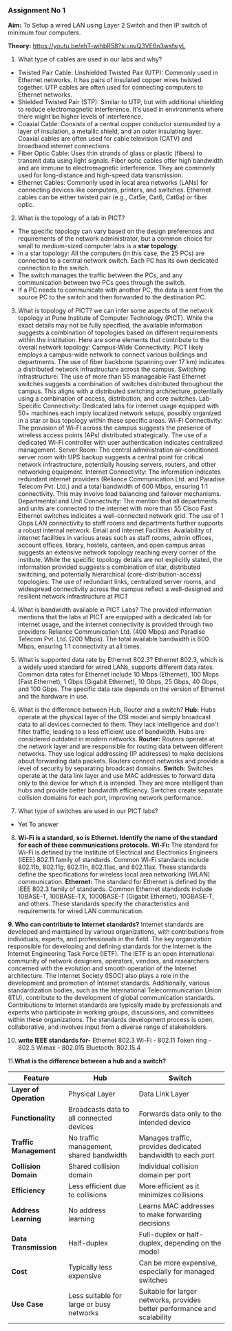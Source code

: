 ### Assignment No 1

**Aim:** To Setup a wired LAN using Layer 2 Switch and then IP switch of minimum four
computers.

**Theory:**
<https://youtu.be/ehT-wihbR58?si=ovQ3VE6n3wsfsiyL>

1. What type of cables are used in our labs and why?

- Twisted Pair Cable: Unshielded Twisted Pair (UTP): Commonly used in Ethernet networks. It has pairs of insulated copper wires twisted together. UTP cables are often used for connecting computers to Ethernet networks.
- Shielded Twisted Pair (STP): Similar to UTP, but with additional shielding to reduce electromagnetic interference. It's used in environments where there might be higher levels of interference.
- Coaxial Cable: Consists of a central copper conductor surrounded by a layer of insulation, a metallic shield, and an outer insulating layer. Coaxial cables are often used for cable television (CATV) and broadband internet connections
- Fiber Optic Cable: Uses thin strands of glass or plastic (fibers) to transmit data using light signals. Fiber optic cables offer high bandwidth and are immune to electromagnetic interference. They are commonly used for long-distance and high-speed data transmission.
- Ethernet Cables: Commonly used in local area networks (LANs) for connecting devices like computers, printers, and switches. Ethernet cables can be either twisted pair (e.g., Cat5e, Cat6, Cat6a) or fiber optic.

2. What is the topology of a lab in PICT?

- The specific topology can vary based on the design preferences and requirements of the network administrator, but a common choice for small to medium-sized computer labs is a **star topology**.
- In a star topology: All the computers (in this case, the 25 PCs) are connected to a central network switch. Each PC has its own dedicated connection to the switch.
- The switch manages the traffic between the PCs, and any communication between two PCs goes through the switch.
- If a PC needs to communicate with another PC, the data is sent from the source PC to the switch and then forwarded to the destination PC.

3. What is topology of PICT?
we can infer some aspects of the network topology at Pune Institute of Computer Technology (PICT). While the exact details may not be fully specified, the available information suggests a combination of topologies based on different requirements within the institution. Here are some elements that contribute to the overall network topology:
Campus-Wide Connectivity: PICT likely employs a campus-wide network to connect various buildings and departments. The use of fiber backbone (spanning over 17 km) indicates a distributed network infrastructure across the campus.
Switching Infrastructure: The use of more than 55 manageable Fast Ethernet switches suggests a combination of switches distributed throughout the campus. This aligns with a distributed switching architecture, potentially using a combination of access, distribution, and core switches.
Lab-Specific Connectivity: Dedicated labs for internet usage equipped with 50+ machines each imply localized network setups, possibly organized in a star or bus topology within these specific areas.
Wi-Fi Connectivity: The provision of Wi-Fi across the campus suggests the presence of wireless access points (APs) distributed strategically. The use of a dedicated Wi-Fi controller with user authentication indicates centralized management.
Server Room: The central administration air-conditioned server room with UPS backup suggests a central point for critical network infrastructure, potentially housing servers, routers, and other networking equipment.
Internet Connectivity: The information indicates redundant internet providers (Reliance Communication Ltd. and Paradise Telecom Pvt. Ltd.) and a total bandwidth of 600 Mbps, ensuring 1:1 connectivity. This may involve load balancing and failover mechanisms.
Departmental and Unit Connectivity: The mention that all departments and units are connected to the internet with more than 55 Cisco Fast Ethernet switches indicates a well-connected network grid. The use of 1 Gbps LAN connectivity to staff rooms and departments further supports a robust internal network.
Email and Internet Facilities: Availability of internet facilities in various areas such as staff rooms, admin offices, account offices, library, hostels, canteen, and open campus areas suggests an extensive network topology reaching every corner of the institute. While the specific topology details are not explicitly stated, the information provided suggests a combination of star, distributed switching, and potentially hierarchical (core-distribution-access) topologies. The use of redundant links, centralized server rooms, and widespread connectivity across the campus reflect a well-designed and resilient network infrastructure at PICT

4. What is bandwidth available in PICT Labs?
 The provided information mentions that the labs at PICT are equipped with a dedicated lab for internet usage, and the internet connectivity is provided through two providers: Reliance Communication Ltd. (400 Mbps) and Paradise Telecom Pvt. Ltd. (200 Mbps). The total available bandwidth is 600 Mbps, ensuring 1:1 connectivity at all times.

5. What is supported data rate by Ethernet 802.3?
Ethernet 802.3, which is a widely used standard for wired LANs, supports different data rates. Common data rates for Ethernet include 10 Mbps (Ethernet), 100 Mbps (Fast Ethernet), 1 Gbps (Gigabit Ethernet), 10 Gbps, 25 Gbps, 40 Gbps, and 100 Gbps. The specific data rate depends on the version of Ethernet and the hardware in use.

6. What is the difference between Hub, Router and a switch?
**Hub:** Hubs operate at the physical layer of the OSI model and simply broadcast data to all devices connected to them. They lack intelligence and don't filter traffic, leading to a less efficient use of bandwidth. Hubs are considered outdated in modern networks.
**Router:** Routers operate at the network layer and are responsible for routing data between different networks. They use logical addressing (IP addresses) to make decisions about forwarding data packets. Routers connect networks and provide a level of security by separating broadcast domains.
**Switch:** Switches operate at the data link layer and use MAC addresses to forward data only to the device for which it is intended. They are more intelligent than hubs and provide better bandwidth efficiency. Switches create separate collision domains for each port, improving network performance.
7. What type of switches are used in our PICT labs?

- Yet To answer

8. **Wi-Fi is a standard, so is Ethernet. Identify the name of the standard for each of these communications protocols.**
**Wi-Fi:** The standard for Wi-Fi is defined by the Institute of Electrical and Electronics Engineers (IEEE) 802.11 family of standards. Common Wi-Fi standards include 802.11b, 802.11g, 802.11n, 802.11ac, and 802.11ax. These standards define the specifications for wireless local area networking (WLAN) communication.
**Ethernet:** The standard for Ethernet is defined by the IEEE 802.3 family of standards. Common Ethernet standards include 10BASE-T, 100BASE-TX, 1000BASE-T (Gigabit Ethernet), 10GBASE-T, and others. These standards specify the characteristics and requirements for wired LAN communication.

**9. Who can contribute to Internet standards?**
Internet standards are developed and maintained by various organizations, with contributions from individuals, experts, and professionals in the field. The key organization responsible for developing and defining standards for the Internet is the Internet Engineering Task Force (IETF). The IETF is an open international community of network designers, operators, vendors, and researchers concerned with the evolution and smooth operation of the Internet architecture.
The Internet Society (ISOC) also plays a role in the development and promotion of Internet standards. Additionally, various standardization bodies, such as the International Telecommunication Union (ITU), contribute to the development of global communication standards.
Contributions to Internet standards are typically made by professionals and experts who participate in working groups, discussions, and committees within these organizations. The standards development process is open, collaborative, and involves input from a diverse range of stakeholders.

10. **write IEEE standards for-**
  Ethernet 802.3
  Wi-Fi -  802.11
  Token ring - 802.5
  Wimax - 802.015
  Bluetooth: 802.15.4

11.**What is the difference between a hub and a switch?**

| Feature                  | Hub                                      | Switch                                   |
|--------------------------|------------------------------------------|------------------------------------------|
| **Layer of Operation**   | Physical Layer                           | Data Link Layer                          |
| **Functionality**        | Broadcasts data to all connected devices | Forwards data only to the intended device|
| **Traffic Management**   | No traffic management, shared bandwidth  | Manages traffic, provides dedicated bandwidth to each port |
| **Collision Domain**     | Shared collision domain                  | Individual collision domain per port     |
| **Efficiency**           | Less efficient due to collisions         | More efficient as it minimizes collisions|
| **Address Learning**     | No address learning                      | Learns MAC addresses to make forwarding decisions |
| **Data Transmission**    | Half-duplex                              | Full-duplex or half-duplex, depending on the model |
| **Cost**                 | Typically less expensive                 | Can be more expensive, especially for managed switches |
| **Use Case**             | Less suitable for large or busy networks | Suitable for larger networks, provides better performance and scalability |
